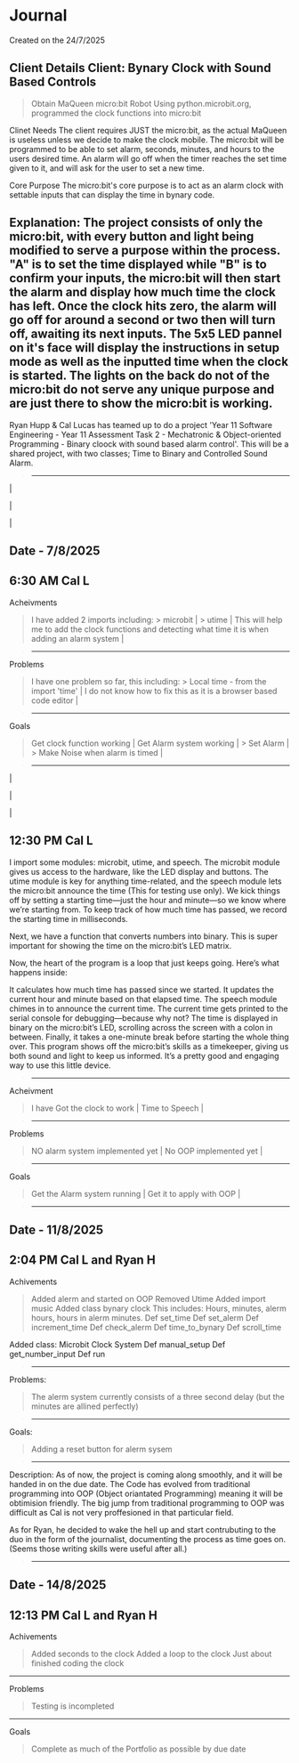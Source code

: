 
# Journal

Created on the 24/7/2025 

Client Details
Client: Bynary Clock with Sound Based Controls
-----
> Obtain MaQueen micro:bit Robot
> Using python.microbit.org, programmed the clock functions into micro:bit

Clinet Needs
The client requires JUST the micro:bit, as the actual MaQueen is useless unless we decide to make the clock mobile. The micro:bit will be programmed to be able to set alarm, seconds, minutes, and hours to the users desired time. An alarm will go off when the timer reaches the set time given to it, and will ask for the user to set a new time.

Core Purpose
The micro:bit's core purpose is to act as an alarm clock with settable inputs that can display the time in bynary code.

Explanation:
The project consists of only the micro:bit, with every button and light being modified to serve a purpose within the process. "A" is to set the time displayed while "B" is to confirm your inputs, the micro:bit will then start the alarm and display how much time the clock has left. Once the clock hits zero, the alarm will go off for around a second or two then will turn off, awaiting its next inputs. The 5x5 LED pannel on it's face will display the instructions in setup mode as well as the inputted time when the clock is started. The lights on the back do not of the micro:bit do not serve any unique purpose and are just there to show the micro:bit is working.
-----
Ryan Hupp & Cal Lucas has teamed up to do a project 'Year 11 Software Engineering - Year 11 Assessment Task 2 - Mechatronic & Object-oriented Programming - Binary cloock with sound based alarm control'. This will be a shared project, with two classes; Time to Binary and Controlled Sound Alarm.

>-------------------------------------------------------------
|

|

|

Date - 7/8/2025
-------
6:30 AM
Cal L
-------



Acheivments
> I have added 2 imports including:
    > microbit |
    > utime |
> This will help me to add the clock functions and detecting what time it is when adding an alarm system |

>-------------------------------------------------------------

Problems
> I have one problem so far, this including: 
    > Local time - from the import 'time' |
> I do not know how to fix this as it is a browser based code editor |

>-------------------------------------------------------------

Goals
> Get clock function working |
> Get Alarm system working |
    > Set Alarm |
    > Make Noise when alarm is timed |

>-------------------------------------------------------------

|

|

|

12:30 PM
Cal L 
-------

I import some modules: microbit, utime, and speech. The microbit module gives us access to the hardware, like the LED display and buttons. The utime module is key for anything time-related, and the speech module lets the micro:bit announce the time (This for testing use only). We kick things off by setting a starting time—just the hour and minute—so we know where we’re starting from. To keep track of how much time has passed, we record the starting time in milliseconds.

Next, we have a function that converts numbers into binary. This is super important for showing the time on the micro:bit’s LED matrix.

Now, the heart of the program is a loop that just keeps going. Here’s what happens inside:

It calculates how much time has passed since we started.
It updates the current hour and minute based on that elapsed time.
The speech module chimes in to announce the current time.
The current time gets printed to the serial console for debugging—because why not?
The time is displayed in binary on the micro:bit’s LED, scrolling across the screen with a colon in between.
Finally, it takes a one-minute break before starting the whole thing over.
This program shows off the micro:bit’s skills as a timekeeper, giving us both sound and light to keep us informed. It’s a pretty good and engaging way to use this little device.

>-------------------------------------------------------------

Acheivment 
>I have Got the clock to work |
> Time to Speech |

>-------------------------------------------------------------

Problems
> NO alarm system implemented yet |
> No OOP implemented yet |

>-------------------------------------------------------------
Goals
> Get the Alarm system running |
> Get it to apply with OOP |

>-------------------------------------------------------------
Date - 11/8/2025
-----
2:04 PM
Cal L and Ryan H
-----
Achivements
> Added alerm and started on OOP
> Removed Utime
> Added import music
> Added class bynary clock
    This includes: Hours, minutes, alerm hours, hours in alerm minutes.
    Def set_time
    Def set_alerm
    Def increment_time
    Def check_alerm
    Def time_to_bynary
    Def scroll_time

Added class: Microbit Clock System
    Def manual_setup
    Def get_number_input
    Def run

>-------------------------------------------------------------

Problems:
> The alerm system currently consists of a three second delay (but the minutes are allined perfectly)

>-------------------------------------------------------------

Goals:
> Adding a reset button for alerm sysem

>-------------------------------------------------------------

Description:
As of now, the project is coming along smoothly, and it will be handed in on the due date. The Code has evolved from traditional programming into OOP (Object oriantated Programming) meaning it will be obtimision friendly.
The big jump from traditional programming to OOP was difficult as Cal is not very proffesioned in that particular field.

As for Ryan, he decided to wake the hell up and start contrubuting to the duo in the form of the journalist, documenting the process as time goes on. (Seems those writing skills were useful after all.)

>--------------------------------------------------------------
Date - 14/8/2025
-----
12:13 PM
Cal L and Ryan H
-----
Achivements
> Added seconds to the clock
> Added a loop to the clock
> Just about finished coding the clock

-----
Problems
> Testing is incompleted
-----
Goals
> Complete as much of the Portfolio as possible by due date